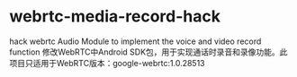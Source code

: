 # webrtc-media-record-hack
hack webrtc Audio Module to implement the voice and video record function 
修改WebRTC中Android SDK包，用于实现通话时录音和录像功能。此项目只适用于WebRTC版本：google-webrtc:1.0.28513
